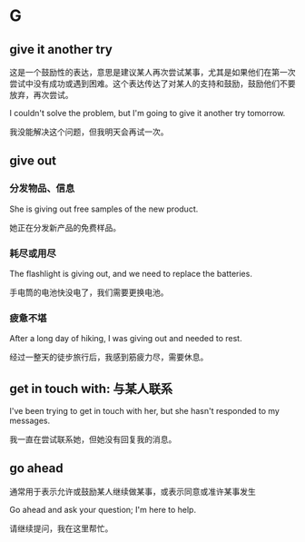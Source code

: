 # G

## give it another try

这是一个鼓励性的表达，意思是建议某人再次尝试某事，尤其是如果他们在第一次尝试中没有成功或遇到困难。这个表达传达了对某人的支持和鼓励，鼓励他们不要放弃，再次尝试。

I couldn't solve the problem, but I'm going to give it another try tomorrow.

我没能解决这个问题，但我明天会再试一次。

## give out

### 分发物品、信息

She is giving out free samples of the new product.

她正在分发新产品的免费样品。

### 耗尽或用尽

The flashlight is giving out, and we need to replace the batteries.

手电筒的电池快没电了，我们需要更换电池。

### 疲惫不堪

After a long day of hiking, I was giving out and needed to rest.

经过一整天的徒步旅行后，我感到筋疲力尽，需要休息。

## get in touch with: 与某人联系

I've been trying to get in touch with her, but she hasn't responded to my messages.

我一直在尝试联系她，但她没有回复我的消息。

## go ahead

通常用于表示允许或鼓励某人继续做某事，或表示同意或准许某事发生

Go ahead and ask your question; I'm here to help.

请继续提问，我在这里帮忙。